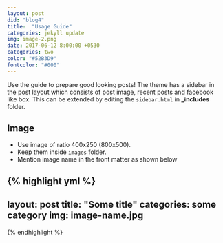 ```yaml
---
layout: post
did: "blog4"
title:  "Usage Guide"
categories: jekyll update
img: image-2.png
date: 2017-06-12 8:00:00 +0530
categories: two
color: "#52B3D9"
fontcolor: "#000"
---
```


Use the guide to prepare good looking posts! The theme has a sidebar in the post layout which consists of post image, recent posts and facebook like box. This can be extended by editing the ``sidebar.html`` in **_includes** folder.

## Image

- Use image of ratio 400x250 (800x500). 
- Keep them inside ``images`` folder.
- Mention image name in the front matter as shown below

{% highlight yml %}
---
layout: post
title:  "Some title"
categories: some category
img: image-name.jpg
---
{% endhighlight %}